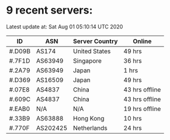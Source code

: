 # 9 recent servers:

Latest update at: Sat Aug 01 05:10:14 UTC 2020

| ID | ASN | Server Country | Online |
| -- | --- | -------------- | ------ |
| #.D09B | AS174 | United States | 49 hrs |
| #.7F1D | AS63949 | Singapore | 36 hrs |
| #.2A79 | AS63949 | Japan | 1 hrs |
| #.D369 | AS16509 | Japan | 49 hrs |
| #.07E8 | AS4837 | China | 43 hrs offline |
| #.609C | AS4837 | China | 43 hrs offline |
| #.EAB0 | N/A | N/A | 19 hrs offline |
| #.33B9 | AS63888 | Hong Kong | 10 hrs |
| #.770F | AS202425 | Netherlands | 24 hrs |

